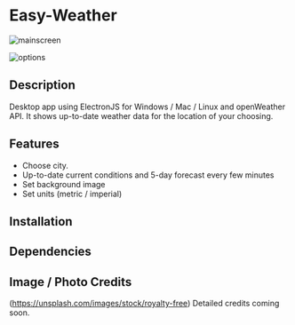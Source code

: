 # Easy-Weather
![mainscreen](https://github.com/davideastmond/easy-weather/blob/master/docs/img/sc000.JPG)

![options](https://github.com/davideastmond/easy-weather/blob/master/docs/img/sc001.JPG)

## Description
Desktop app using ElectronJS for Windows / Mac / Linux and openWeather API.
It shows up-to-date weather data for the location of your choosing.

## Features 
- Choose city.
- Up-to-date current conditions and 5-day forecast every few minutes
- Set background image
- Set units (metric / imperial)

## Installation
## Dependencies

## Image / Photo Credits
(https://unsplash.com/images/stock/royalty-free)
Detailed credits coming soon.